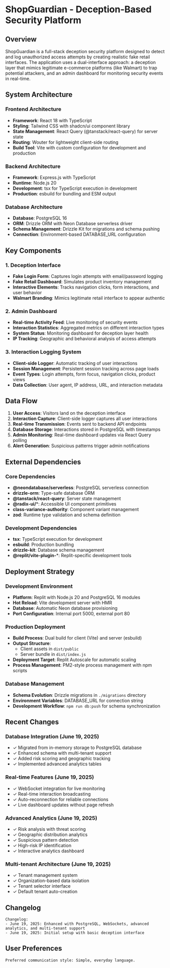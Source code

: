 # ShopGuardian - Deception-Based Security Platform

## Overview

ShopGuardian is a full-stack deception security platform designed to detect and log unauthorized access attempts by creating realistic fake retail interfaces. The application uses a dual-interface approach: a deception layer that mimics legitimate e-commerce platforms (like Walmart) to trap potential attackers, and an admin dashboard for monitoring security events in real-time.

## System Architecture

### Frontend Architecture
- **Framework**: React 18 with TypeScript
- **Styling**: Tailwind CSS with shadcn/ui component library
- **State Management**: React Query (@tanstack/react-query) for server state
- **Routing**: Wouter for lightweight client-side routing
- **Build Tool**: Vite with custom configuration for development and production

### Backend Architecture
- **Framework**: Express.js with TypeScript
- **Runtime**: Node.js 20
- **Development**: tsx for TypeScript execution in development
- **Production**: esbuild for bundling and ESM output

### Database Architecture
- **Database**: PostgreSQL 16
- **ORM**: Drizzle ORM with Neon Database serverless driver
- **Schema Management**: Drizzle Kit for migrations and schema pushing
- **Connection**: Environment-based DATABASE_URL configuration

## Key Components

### 1. Deception Interface
- **Fake Login Form**: Captures login attempts with email/password logging
- **Fake Retail Dashboard**: Simulates product inventory management
- **Interactive Elements**: Tracks navigation clicks, form interactions, and user behavior
- **Walmart Branding**: Mimics legitimate retail interface to appear authentic

### 2. Admin Dashboard
- **Real-time Activity Feed**: Live monitoring of security events
- **Interaction Statistics**: Aggregated metrics on different interaction types
- **System Status**: Monitoring dashboard for deception layer health
- **IP Tracking**: Geographic and behavioral analysis of access attempts

### 3. Interaction Logging System
- **Client-side Logger**: Automatic tracking of user interactions
- **Session Management**: Persistent session tracking across page loads
- **Event Types**: Login attempts, form focus, navigation clicks, product views
- **Data Collection**: User agent, IP address, URL, and interaction metadata

## Data Flow

1. **User Access**: Visitors land on the deception interface
2. **Interaction Capture**: Client-side logger captures all user interactions
3. **Real-time Transmission**: Events sent to backend API endpoints
4. **Database Storage**: Interactions stored in PostgreSQL with timestamps
5. **Admin Monitoring**: Real-time dashboard updates via React Query polling
6. **Alert Generation**: Suspicious patterns trigger admin notifications

## External Dependencies

### Core Dependencies
- **@neondatabase/serverless**: PostgreSQL serverless connection
- **drizzle-orm**: Type-safe database ORM
- **@tanstack/react-query**: Server state management
- **@radix-ui/***: Accessible UI component primitives
- **class-variance-authority**: Component variant management
- **zod**: Runtime type validation and schema definition

### Development Dependencies
- **tsx**: TypeScript execution for development
- **esbuild**: Production bundling
- **drizzle-kit**: Database schema management
- **@replit/vite-plugin-***: Replit-specific development tools

## Deployment Strategy

### Development Environment
- **Platform**: Replit with Node.js 20 and PostgreSQL 16 modules
- **Hot Reload**: Vite development server with HMR
- **Database**: Automatic Neon database provisioning
- **Port Configuration**: Internal port 5000, external port 80

### Production Deployment
- **Build Process**: Dual build for client (Vite) and server (esbuild)
- **Output Structure**: 
  - Client assets in `dist/public`
  - Server bundle in `dist/index.js`
- **Deployment Target**: Replit Autoscale for automatic scaling
- **Process Management**: PM2-style process management with npm scripts

### Database Management
- **Schema Evolution**: Drizzle migrations in `./migrations` directory
- **Environment Variables**: DATABASE_URL for connection string
- **Development Workflow**: `npm run db:push` for schema synchronization

## Recent Changes

### Database Integration (June 19, 2025)
- ✓ Migrated from in-memory storage to PostgreSQL database
- ✓ Enhanced schema with multi-tenant support
- ✓ Added risk scoring and geographic tracking
- ✓ Implemented advanced analytics tables

### Real-time Features (June 19, 2025)
- ✓ WebSocket integration for live monitoring
- ✓ Real-time interaction broadcasting
- ✓ Auto-reconnection for reliable connections
- ✓ Live dashboard updates without page refresh

### Advanced Analytics (June 19, 2025)
- ✓ Risk analysis with threat scoring
- ✓ Geographic distribution analytics
- ✓ Suspicious pattern detection
- ✓ High-risk IP identification
- ✓ Interactive analytics dashboard

### Multi-tenant Architecture (June 19, 2025)
- ✓ Tenant management system
- ✓ Organization-based data isolation
- ✓ Tenant selector interface
- ✓ Default tenant auto-creation

## Changelog

```
Changelog:
- June 19, 2025: Enhanced with PostgreSQL, WebSockets, advanced analytics, and multi-tenant support
- June 19, 2025: Initial setup with basic deception interface
```

## User Preferences

```
Preferred communication style: Simple, everyday language.
```